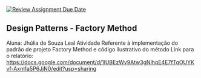 [![Review Assignment Due Date](https://classroom.github.com/assets/deadline-readme-button-24ddc0f5d75046c5622901739e7c5dd533143b0c8e959d652212380cedb1ea36.svg)](https://classroom.github.com/a/LoNyptRI)

## Design Patterns - Factory Method 
Aluna: Jhúlia de Souza Leal 
Atividade Referente à implementação do padrão de projeto Factory Method e código ilustrativo do método 
Link para o relatório: https://docs.google.com/document/d/1lUBEzWv9Atw3gNlhqE4E7fTqOUYKvf-Axm1a5P6JjN0/edit?usp=sharing

